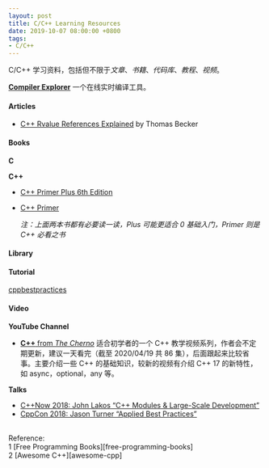 ```yaml
---
layout: post
title: C/C++ Learning Resources
date: 2019-10-07 08:00:00 +0800
tags:
- C/C++
---
```


C/C++ 学习资料，包括但不限于*文章*、*书籍*、*代码库*、*教程*、*视频*。

**[Compiler Explorer](https://godbolt.org/)** 一个在线实时编译工具。

<h4>Articles</h4>

- [C++ Rvalue References Explained][rvalue_references] by Thomas Becker

<h4>Books</h4>

**C**

**C++**

- [C++ Primer Plus 6th Edition][cpp_primer_plus_6ed]

- [C++ Primer]()

  *注：上面两本书都有必要读一读，Plus 可能更适合 0 基础入门，Primer 则是 C++ 必看之书*




<h4>Library</h4>

<h4>Tutorial</h4>

[cppbestpractices](https://github.com/lefticus/cppbestpractices)

<h4>Video</h4>

**YouTube Channel**

- [**C++** from *The Cherno*][cpp_cherno] 适合初学者的一个 C++ 教学视频系列，作者会不定期更新，建议一天看完（截至 2020/04/19 共 86 集），后面跟起来比较省事。主要介绍一些 C++ 的基础知识，较新的视频有介绍 C++ 17 的新特性，如 async，optional，any 等。

**Talks**

- [C++Now 2018: John Lakos “C++ Modules & Large-Scale Development”](https://www.youtube.com/watch?v=EglLjioQ9x0)
- [CppCon 2018: Jason Turner “Applied Best Practices”](https://www.youtube.com/watch?v=DHOlsEd0eDE)

<br>
<span class="post-meta">
Reference:
</span>
<br>
<span class="post-meta">
1 [Free Programming Books][free-programming-books]<br>
2 [Awesome C++][awesome-cpp]<br>
</span>

[free-programming-books]: https://github.com/EbookFoundation/free-programming-books/blob/master/free-programming-books.md#c-1
[awesome-cpp]: https://github.com/fffaraz/awesome-cpp
[cpp_primer_plus_6ed]: /assets/pdf/books/C++.Primer.Plus.6th.Edition.Oct.2011.pdf
[rvalue_references]: http://thbecker.net/articles/rvalue_references/section_01.html
[cpp_cherno]: https://www.youtube.com/watch?v=18c3MTX0PK0&list=PLlrATfBNZ98dudnM48yfGUldqGD0S4FFb
